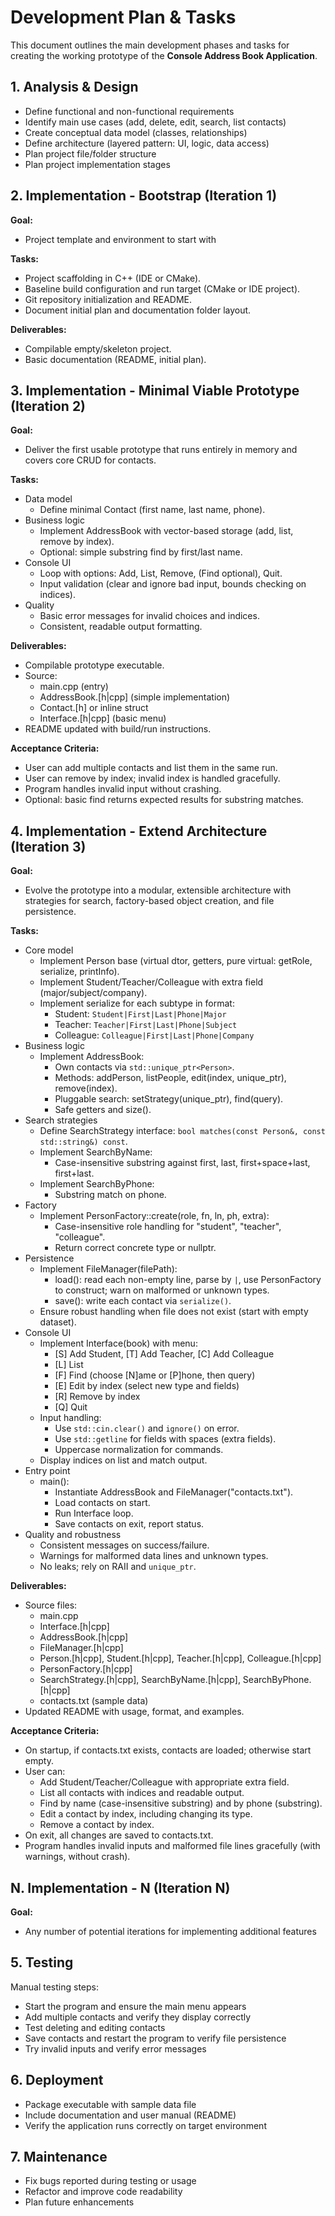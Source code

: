 # Development Plan & Tasks 

This document outlines the main development phases and tasks for creating the working prototype of the **Console Address Book Application**.

## 1. Analysis & Design 

- Define functional and non-functional requirements 
- Identify main use cases (add, delete, edit, search, list contacts) 
- Create conceptual data model (classes, relationships) 
- Define architecture (layered pattern: UI, logic, data access) 
- Plan project file/folder structure 
- Plan project implementation stages 

## 2. Implementation - Bootstrap (Iteration 1)

**Goal:** 
- Project template and environment to start with

**Tasks:** 
- Project scaffolding in C++ (IDE or CMake).
- Baseline build configuration and run target (CMake or IDE project).
- Git repository initialization and README.
- Document initial plan and documentation folder layout.

**Deliverables:** 
- Compilable empty/skeleton project.
- Basic documentation (README, initial plan).

## 3. Implementation - Minimal Viable Prototype (Iteration 2) 

**Goal:** 
- Deliver the first usable prototype that runs entirely in memory and covers core CRUD for contacts.

**Tasks:** 
- Data model
  - Define minimal Contact (first name, last name, phone).
- Business logic
  - Implement AddressBook with vector-based storage (add, list, remove by index).
  - Optional: simple substring find by first/last name.
- Console UI
  - Loop with options: Add, List, Remove, (Find optional), Quit.
  - Input validation (clear and ignore bad input, bounds checking on indices).
- Quality
  - Basic error messages for invalid choices and indices.
  - Consistent, readable output formatting.

**Deliverables:** 
- Compilable prototype executable.
- Source:
  - main.cpp (entry)
  - AddressBook.[h|cpp] (simple implementation)
  - Contact.[h] or inline struct
  - Interface.[h|cpp] (basic menu)
- README updated with build/run instructions.

**Acceptance Criteria:**
- User can add multiple contacts and list them in the same run.
- User can remove by index; invalid index is handled gracefully.
- Program handles invalid input without crashing.
- Optional: basic find returns expected results for substring matches.

## 4. Implementation - Extend Architecture (Iteration 3) 

**Goal:** 
- Evolve the prototype into a modular, extensible architecture with strategies for search, factory-based object creation, and file persistence.

**Tasks:** 
- Core model
  - Implement Person base (virtual dtor, getters, pure virtual: getRole, serialize, printInfo).
  - Implement Student/Teacher/Colleague with extra field (major/subject/company).
  - Implement serialize for each subtype in format:
    - Student: `Student|First|Last|Phone|Major`
    - Teacher: `Teacher|First|Last|Phone|Subject`
    - Colleague: `Colleague|First|Last|Phone|Company`
- Business logic
  - Implement AddressBook:
    - Own contacts via `std::unique_ptr<Person>`.
    - Methods: addPerson, listPeople, edit(index, unique_ptr<Person>), remove(index).
    - Pluggable search: setStrategy(unique_ptr<SearchStrategy>), find(query).
    - Safe getters and size().
- Search strategies
  - Define SearchStrategy interface: `bool matches(const Person&, const std::string&) const`.
  - Implement SearchByName:
    - Case-insensitive substring against first, last, first+space+last, first+last.
  - Implement SearchByPhone:
    - Substring match on phone.
- Factory
  - Implement PersonFactory::create(role, fn, ln, ph, extra):
    - Case-insensitive role handling for "student", "teacher", "colleague".
    - Return correct concrete type or nullptr.
- Persistence
  - Implement FileManager(filePath):
    - load(): read each non-empty line, parse by `|`, use PersonFactory to construct; warn on malformed or unknown types.
    - save(): write each contact via `serialize()`.
  - Ensure robust handling when file does not exist (start with empty dataset).
- Console UI
  - Implement Interface(book) with menu:
    - [S] Add Student, [T] Add Teacher, [C] Add Colleague
    - [L] List
    - [F] Find (choose [N]ame or [P]hone, then query)
    - [E] Edit by index (select new type and fields)
    - [R] Remove by index
    - [Q] Quit
  - Input handling:
    - Use `std::cin.clear()` and `ignore()` on error.
    - Use `std::getline` for fields with spaces (extra fields).
    - Uppercase normalization for commands.
  - Display indices on list and match output.
- Entry point
  - main():
    - Instantiate AddressBook and FileManager("contacts.txt").
    - Load contacts on start.
    - Run Interface loop.
    - Save contacts on exit, report status.
- Quality and robustness
  - Consistent messages on success/failure.
  - Warnings for malformed data lines and unknown types.
  - No leaks; rely on RAII and `unique_ptr`.

**Deliverables:** 
- Source files:
  - main.cpp
  - Interface.[h|cpp]
  - AddressBook.[h|cpp]
  - FileManager.[h|cpp]
  - Person.[h|cpp], Student.[h|cpp], Teacher.[h|cpp], Colleague.[h|cpp]
  - PersonFactory.[h|cpp]
  - SearchStrategy.[h|cpp], SearchByName.[h|cpp], SearchByPhone.[h|cpp]
  - contacts.txt (sample data)
- Updated README with usage, format, and examples.

**Acceptance Criteria:**
- On startup, if contacts.txt exists, contacts are loaded; otherwise start empty.
- User can:
  - Add Student/Teacher/Colleague with appropriate extra field.
  - List all contacts with indices and readable output.
  - Find by name (case-insensitive substring) and by phone (substring).
  - Edit a contact by index, including changing its type.
  - Remove a contact by index.
- On exit, all changes are saved to contacts.txt.
- Program handles invalid inputs and malformed file lines gracefully (with warnings, without crash).

## N. Implementation - N (Iteration N) 

**Goal:** 
- Any number of potential iterations for implementing additional features

## 5. Testing

Manual testing steps: 
- Start the program and ensure the main menu appears  
- Add multiple contacts and verify they display correctly  
- Test deleting and editing contacts  
- Save contacts and restart the program to verify file persistence  
- Try invalid inputs and verify error messages  

## 6. Deployment 

- Package executable with sample data file  
- Include documentation and user manual (README)  
- Verify the application runs correctly on target environment  

## 7. Maintenance 

- Fix bugs reported during testing or usage  
- Refactor and improve code readability  
- Plan future enhancements 


